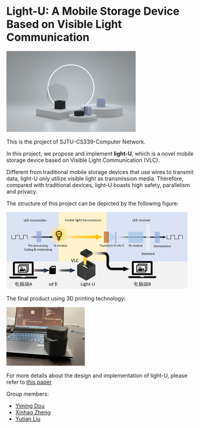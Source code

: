 # Light-U: A Mobile Storage Device Based on Visible Light Communication
<img src="figs\lightU.png" alt="image-20211213100820927" style="zoom: 33%;" />

This is the project of SJTU-CS339-Computer Network. 

In this project, we propose and implement **light-U**, which is a novel mobile storage device based on Visible Light Communication (VLC).

Different from traditional mobile storage devices that use wires to transmit data, light-U only utilize visible light as transmission media. Therefore, compared with traditional devices, light-U boasts high safety, parallelism and privacy.

The structure of this project can be depicted by the following figure:

<img src="figs\structure.png" alt="image-20211213101655113" style="zoom:50%;" />

The final product using 3D printing technology:

<img src="figs\product.jpg" alt="image-20211213101655113" style="zoom:20%;" />

For more details about the design and implementation of light-U, please refer to [this paper](https://github.com/Dou-Yiming/CS339-Project/blob/main/Light-U%20Mobile%20Storage%20Device%20Based%20on%20Visible%20Light%20Communication.pdf)

Group members:

- [Yiming Dou](https://github.com/Dou-Yiming)
- [Xinhao Zheng](https://github.com/void-zxh)
- [Yutian Liu](https://github.com/stau-7001)
